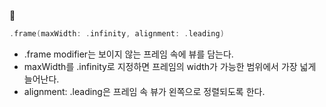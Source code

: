 🥨
```swift
.frame(maxWidth: .infinity, alignment: .leading)
```
- .frame modifier는 보이지 않는 프레임 속에 뷰를 담는다.
- maxWidth를 .infinity로 지정하면 프레임의 width가 가능한 범위에서 가장 넓게 늘어난다.
- alignment: .leading은 프레임 속 뷰가 왼쪽으로 정렬되도록 한다.
